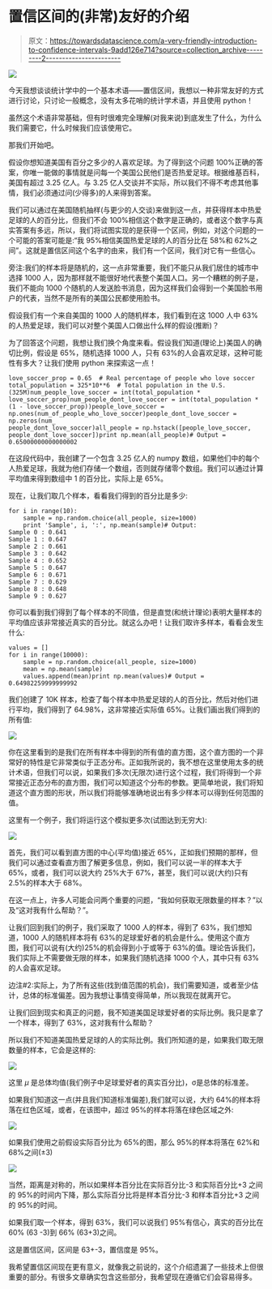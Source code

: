 # 置信区间的(非常)友好的介绍

> 原文：<https://towardsdatascience.com/a-very-friendly-introduction-to-confidence-intervals-9add126e714?source=collection_archive---------2----------------------->

![](img/37927123c3343d52ed40c157367d73b3.png)

今天我想谈谈统计学中的一个基本术语——置信区间，我想以一种非常友好的方式进行讨论，只讨论一般概念，没有太多花哨的统计学术语，并且使用 python！

虽然这个术语非常基础，但有时很难完全理解(对我来说)到底发生了什么，为什么我们需要它，什么时候我们应该使用它。

那我们开始吧。

假设你想知道美国有百分之多少的人喜欢足球。为了得到这个问题 100%正确的答案，你唯一能做的事情就是问每一个美国公民他们是否热爱足球。根据维基百科，美国有超过 3.25 亿人。与 3.25 亿人交谈并不实际，所以我们不得不考虑其他事情，我们必须通过问(少得多)的人来得到答案。

我们可以通过在美国随机抽样(与更少的人交谈)来做到这一点，并获得样本中热爱足球的人的百分比，但我们不会 100%相信这个数字是正确的，或者这个数字与真实答案有多远，所以，我们将试图实现的是获得一个区间，例如，对这个问题的一个可能的答案可能是:“我 95%相信美国热爱足球的人的百分比在 58%和 62%之间”。这就是置信区间这个名字的由来，我们有一个区间，我们对它有一些信心。

旁注:我们的样本将是随机的，这一点非常重要，我们不能只从我们居住的城市中选择 1000 人，因为那样就不能很好地代表整个美国人口。另一个糟糕的例子是，我们不能向 1000 个随机的人发送脸书消息，因为这样我们会得到一个美国脸书用户的代表，当然不是所有的美国公民都使用脸书。

假设我们有一个来自美国的 1000 人的随机样本，我们看到在这 1000 人中 63%的人热爱足球，我们可以对整个美国人口做出什么样的假设(推断)？

为了回答这个问题，我想让我们换个角度来看。假设我们知道(理论上)美国人的确切比例，假设是 65%，随机选择 1000 人，只有 63%的人会喜欢足球，这种可能性有多大？让我们使用 python 来探索这一点！

```
love_soccer_prop = 0.65  # Real percentage of people who love soccer
total_population = 325*10**6  # Total population in the U.S. (325M)num_people_love_soccer = int(total_population * love_soccer_prop)num_people_dont_love_soccer = int(total_population * (1 - love_soccer_prop))people_love_soccer = np.ones(num_of_people_who_love_soccer)people_dont_love_soccer = np.zeros(num_
people_dont_love_soccer)all_people = np.hstack([people_love_soccer, people_dont_love_soccer])print np.mean(all_people)# Output = 0.65000000000000002
```

在这段代码中，我创建了一个包含 3.25 亿人的 numpy 数组，如果他们中的每个人热爱足球，我就为他们存储一个数组，否则就存储零个数组。我们可以通过计算平均值来得到数组中 1 的百分比，实际上是 65%。

现在，让我们取几个样本，看看我们得到的百分比是多少:

```
for i in range(10):
    sample = np.random.choice(all_people, size=1000)
    print 'Sample', i, ':', np.mean(sample)# Output:
Sample 0 : 0.641
Sample 1 : 0.647
Sample 2 : 0.661
Sample 3 : 0.642
Sample 4 : 0.652
Sample 5 : 0.647
Sample 6 : 0.671
Sample 7 : 0.629
Sample 8 : 0.648
Sample 9 : 0.627
```

你可以看到我们得到了每个样本的不同值，但是直觉(和统计理论)表明大量样本的平均值应该非常接近真实的百分比。就这么办吧！让我们取许多样本，看看会发生什么:

```
values = []
for i in range(10000):
    sample = np.random.choice(all_people, size=1000)
    mean = np.mean(sample)
    values.append(mean)print np.mean(values)# Output = 0.64982259999999992
```

我们创建了 10K 样本，检查了每个样本中热爱足球的人的百分比，然后对他们进行平均，我们得到了 64.98%，这非常接近实际值 65%。让我们画出我们得到的所有值:

![](img/0faf9dca30f426c0d64b4c545f538b8e.png)

你在这里看到的是我们在所有样本中得到的所有值的直方图，这个直方图的一个非常好的特性是它非常类似于正态分布。正如我所说的，我不想在这里使用太多的统计术语，但我们可以说，如果我们多次(无限次)进行这个过程，我们将得到一个非常接近正态分布的直方图，我们可以知道这个分布的参数。更简单地说，我们将知道这个直方图的形状，所以我们将能够准确地说出有多少样本可以得到任何范围的值。

这里有一个例子，我们将运行这个模拟更多次(试图达到无穷大):

![](img/40bc7b4f2607cd247131680bcfdacb3e.png)

首先，我们可以看到直方图的中心(平均值)接近 65%，正如我们预期的那样，但我们可以通过查看直方图了解更多信息，例如，我们可以说一半的样本大于 65%，或者，我们可以说大约 25%大于 67%，甚至，我们可以说(大约)只有 2.5%的样本大于 68%。

在这一点上，许多人可能会问两个重要的问题，“我如何获取无限数量的样本？”以及“这对我有什么帮助？”。

让我们回到我们的例子，我们采取了 1000 人的样本，得到了 63%，我们想知道，1000 人的随机样本将有 63%的足球爱好者的机会是什么。使用这个直方图，我们可以说有(大约)25%的机会得到小于或等于 63%的值。理论告诉我们，我们实际上不需要做无限的样本，如果我们随机选择 1000 个人，其中只有 63%的人会喜欢足球。

边注#2:实际上，为了所有这些(找到值范围的机会)，我们需要知道，或者至少估计，总体的标准偏差。因为我想让事情变得简单，所以我现在就离开它。

让我们回到现实和真正的问题，我不知道美国足球爱好者的实际比例。我只是拿了一个样本，得到了 63%，这对我有什么帮助？

所以我们不知道美国热爱足球的人的实际比例。我们所知道的是，如果我们取无限数量的样本，它会是这样的:

![](img/ec6cf84d147fa4c391d2f21062fb96f4.png)

这里 *μ* 是总体均值(我们例子中足球爱好者的真实百分比)，σ是总体的标准差。

如果我们知道这一点(并且我们知道标准偏差),我们就可以说，大约 64%的样本将落在红色区域，或者，在该图中，超过 95%的样本将落在绿色区域之外:

![](img/d730b6042d17b30d7b2981b9c4dfbed4.png)

如果我们使用之前假设实际百分比为 65%的图，那么 95%的样本将落在 62%和 68%之间(±3)

![](img/90865847d688325307a2d9029827704e.png)

当然，距离是对称的，所以如果样本百分比在实际百分比-3 和实际百分比+3 之间的 95%的时间内下降，那么实际百分比将是样本百分比-3 和样本百分比+3 之间的 95%的时间。

如果我们取一个样本，得到 63%，我们可以说我们 95%有信心，真实的百分比在 60% (63 -3)到 66% (63+3)之间。

这是置信区间，区间是 63+-3，置信度是 95%。

我希望置信区间现在更有意义，就像我之前说的，这个介绍遗漏了一些技术上但很重要的部分。有很多文章确实包含这些部分，我希望现在遵循它们会容易得多。